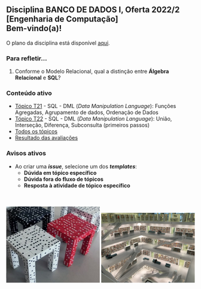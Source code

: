 ## Disciplina **BANCO DE DADOS I**, Oferta 2022/2<br>[Engenharia de Computação]<br>Bem-vindo(a)!<br> 

O plano da disciplina está disponível [aqui](./media/bd-2022-2-bec-plano.pdf).<br>

### Para refletir...

1. Conforme o Modelo Relacional, qual a distinção entre **Álgebra Relacional** e **SQL**?

### Conteúdo ativo

- [Tópico T21](./topicos/topico-21.md) - SQL - DML (_Data Manipulation Language_): Funções Agregadas, Agrupamento de dados, Ordenação de Dados
- [Tópico T22](./topicos/topico-22.md) - SQL - DML (_Data Manipulation Language_): União, Interseção, Diferença, Subconsulta (primeiros passos)
- [Todos os tópicos](topicos/topicos.md)
- [Resultado das avaliações](./topicos/tresultado.md)

### Avisos ativos

- Ao criar uma _**issue**_, selecione um dos _**templates**_:
  - **Dúvida em tópico específico**
  - **Dúvida fora do fluxo de tópicos**
  - **Resposta à atividade de tópico específico**

<br>
<br>
<img src="./media/fig-bd-ilustracao.jpg" width="250">
<img src="./media/tobias-fischer-PkbZahEG2Ng-unsplash.jpg" width="250">
